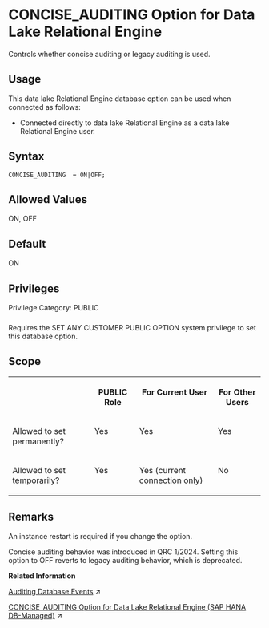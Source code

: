<!-- loio742c50f6746f4fb488ed6498e203def4 -->

# CONCISE\_AUDITING Option for Data Lake Relational Engine

Controls whether concise auditing or legacy auditing is used.



<a name="loio742c50f6746f4fb488ed6498e203def4__section_d3p_24q_znb"/>

## Usage

This data lake Relational Engine database option can be used when connected as follows:

-   Connected directly to data lake Relational Engine as a data lake Relational Engine user.



<a name="loio742c50f6746f4fb488ed6498e203def4__CONCISE_AUDITING_Option_syntax1"/>

## Syntax

```
CONCISE_AUDITING  = ON|OFF;
```



<a name="loio742c50f6746f4fb488ed6498e203def4__CONCISE_AUDITING_Option_allowed_values1"/>

## Allowed Values

ON, OFF



<a name="loio742c50f6746f4fb488ed6498e203def4__CONCISE_AUDITING_Option_default1"/>

## Default

ON



<a name="loio742c50f6746f4fb488ed6498e203def4__CONCISE_AUDITING_Option_privileges1"/>

## Privileges

Privilege Category: PUBLIC



### 

Requires the SET ANY CUSTOMER PUBLIC OPTION system privilege to set this database option.



<a name="loio742c50f6746f4fb488ed6498e203def4__CONCISE_AUDITING_Option_scope1"/>

## Scope


<table>
<tr>
<th valign="top">

 

</th>
<th valign="top">

PUBLIC Role

</th>
<th valign="top">

For Current User

</th>
<th valign="top">

For Other Users

</th>
</tr>
<tr>
<td valign="top">

Allowed to set permanently?

</td>
<td valign="top">

Yes

</td>
<td valign="top">

Yes

</td>
<td valign="top">

Yes

</td>
</tr>
<tr>
<td valign="top">

Allowed to set temporarily?

</td>
<td valign="top">

Yes

</td>
<td valign="top">

Yes \(current connection only\)

</td>
<td valign="top">

No

</td>
</tr>
</table>



<a name="loio742c50f6746f4fb488ed6498e203def4__CONCISE_AUDITING_Option_remarks1"/>

## Remarks

An instance restart is required if you change the option.

Concise auditing behavior was introduced in QRC 1/2024. Setting this option to OFF reverts to legacy auditing behavior, which is deprecated.

**Related Information**  


[Auditing Database Events](https://help.sap.com/viewer/a89a0a8384f21015b1e7adbeca456f73/2024_1_QRC/en-US/4c20fb59d0e848e09ffb191c9d2c0b16.html "Auditing tracks all of the activity performed on a data lake Relational Engine database.") :arrow_upper_right:

[CONCISE_AUDITING Option for Data Lake Relational Engine (SAP HANA DB-Managed)](https://help.sap.com/viewer/a898e08b84f21015969fa437e89860c8/2024_1_QRC/en-US/e47cf784a3274b41bbaaa416bcc07d97.html "Controls whether concise auditing or legacy auditing is used.") :arrow_upper_right:

